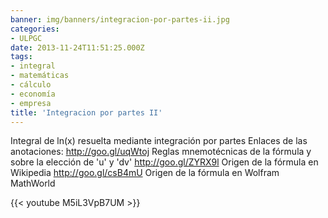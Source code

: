 ```yaml
---
banner: img/banners/integracion-por-partes-ii.jpg
categories:
- ULPGC
date: 2013-11-24T11:51:25.000Z
tags:
- integral
- matemáticas
- cálculo
- economía
- empresa
title: 'Integracion por partes II'
---
```


Integral de ln(x) resuelta mediante integración por partes
Enlaces de las anotaciones:
http://goo.gl/uqWtoj Reglas mnemotécnicas de la fórmula y sobre la elección de 'u' y 'dv'
http://goo.gl/ZYRX9l Origen de la fórmula en Wikipedia
http://goo.gl/csB4mU Origen de la fórmula en Wolfram MathWorld

{{< youtube M5iL3VpB7UM >}}
